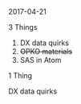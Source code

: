 2017-04-21

3 Things

1. DX data quirks
1. ~~OPKO materials~~
1. SAS in Atom

1 Thing

DX data quirks

